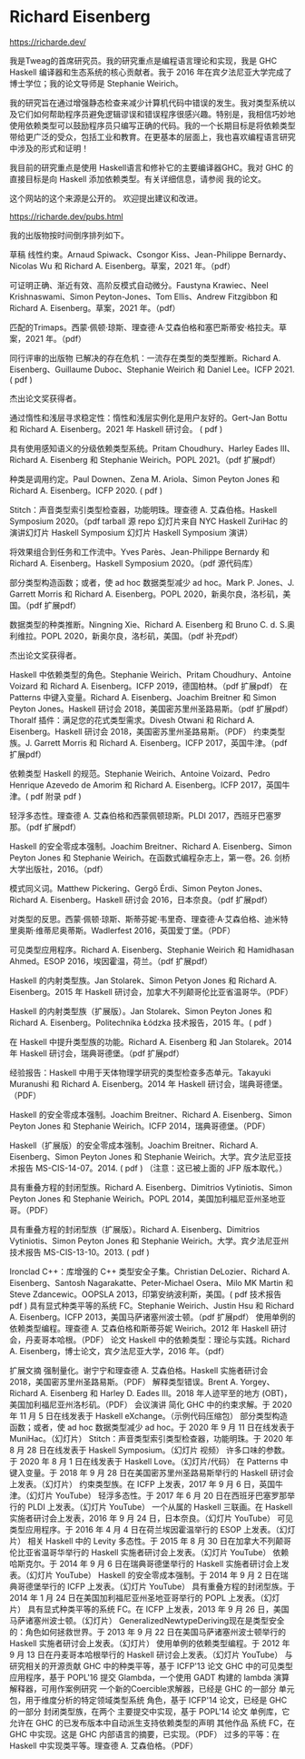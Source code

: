 # Richard Eisenberg




















https://richarde.dev/





我是Tweag的首席研究员。我的研究重点是编程语言理论和实现，我是 GHC Haskell 编译器和生态系统的核心贡献者。我于 2016 年在宾夕法尼亚大学完成了博士学位；我的论文导师是 Stephanie Weirich。

我的研究旨在通过增强静态检查来减少计算机代码中错误的发生。我对类型系统以及它们如何帮助程序员避免逻辑谬误和错误程序很感兴趣。特别是，我相信巧妙地使用依赖类型可以鼓励程序员只编写正确的代码。我的一个长期目标是将依赖类型带给更广泛的受众，包括工业和教育。在更基本的层面上，我也喜欢编程语言研究中涉及的形式和证明！

我目前的研究重点是使用 Haskell语言和修补它的主要编译器GHC。我对 GHC 的直接目标是向 Haskell 添加依赖类型。有关详细信息，请参阅 我的论文。

这个网站的这个来源是公开的。 欢迎提出建议和改进。




https://richarde.dev/pubs.html









我的出版物按时间倒序排列如下。

草稿
线性约束。Arnaud Spiwack、Csongor Kiss、Jean-Philippe Bernardy、Nicolas Wu 和 Richard A. Eisenberg。草案，2021 年。（pdf）

可证明正确、渐近有效、高阶反模式自动微分。Faustyna Krawiec、Neel Krishnaswami、Simon Peyton-Jones、Tom Ellis、Andrew Fitzgibbon 和 Richard A. Eisenberg。草案，2021 年。（pdf）

匹配的Trimaps。西蒙·佩顿·琼斯、理查德·A·艾森伯格和塞巴斯蒂安·格拉夫。草案，2021 年。（pdf）

同行评审的出版物
已解决的存在危机：一流存在类型的类型推断。Richard A. Eisenberg、Guillaume Duboc、Stephanie Weirich 和 Daniel Lee。ICFP 2021. ( pdf )

杰出论文奖获得者。

通过惰性和浅层寻求稳定性：惰性和浅层实例化是用户友好的。Gert-Jan Bottu 和 Richard A. Eisenberg。2021 年 Haskell 研讨会。 ( pdf )

具有使用感知语义的分级依赖类型系统。Pritam Choudhury、Harley Eades III、Richard A. Eisenberg 和 Stephanie Weirich。POPL 2021。（pdf 扩展pdf）

种类是调用约定。Paul Downen、Zena M. Ariola、Simon Peyton Jones 和 Richard A. Eisenberg。ICFP 2020. ( pdf )

Stitch：声音类型索引类型检查器，功能明珠。理查德 A. 艾森伯格。Haskell Symposium 2020。（pdf tarball 源 repo 幻灯片来自 NYC Haskell ZuriHac 的演讲幻灯片 Haskell Symposium 幻灯片 Haskell Symposium 演讲）

将效果组合到任务和工作流中。Yves Parès、Jean-Philippe Bernardy 和 Richard A. Eisenberg。Haskell Symposium 2020。（pdf 源代码库）

部分类型构造函数；或者，使 ad hoc 数据类型减少 ad hoc。Mark P. Jones、J. Garrett Morris 和 Richard A. Eisenberg。POPL 2020，新奥尔良，洛杉矶，美国。（pdf 扩展pdf）

数据类型的种类推断。Ningning Xie、Richard A. Eisenberg 和 Bruno C. d. S.奥利维拉。POPL 2020，新奥尔良，洛杉矶，美国。（pdf 补充pdf）

杰出论文奖获得者。

Haskell 中依赖类型的角色。Stephanie Weirich、Pritam Choudhury、Antoine Voizard 和 Richard A. Eisenberg。ICFP 2019，德国柏林。（pdf 扩展pdf）
在 Patterns 中键入变量。Richard A. Eisenberg、Joachim Breitner 和 Simon Peyton Jones。Haskell 研讨会 2018，美国密苏里州圣路易斯。（pdf 扩展pdf）
Thoralf 插件：满足您的花式类型需求。Divesh Otwani 和 Richard A. Eisenberg。Haskell 研讨会 2018，美国密苏里州圣路易斯。（PDF）
约束类型族。J. Garrett Morris 和 Richard A. Eisenberg。ICFP 2017，英国牛津。（pdf 扩展pdf）

依赖类型 Haskell 的规范。Stephanie Weirich、Antoine Voizard、Pedro Henrique Azevedo de Amorim 和 Richard A. Eisenberg。ICFP 2017，英国牛津。( pdf 附录 pdf )

轻浮多态性。理查德 A. 艾森伯格和西蒙佩顿琼斯。PLDI 2017，西班牙巴塞罗那。（pdf 扩展pdf）

Haskell 的安全零成本强制。Joachim Breitner、Richard A. Eisenberg、Simon Peyton Jones 和 Stephanie Weirich。在函数式编程杂志上，第一卷。26. 剑桥大学出版社，2016。（pdf）

模式同义词。Matthew Pickering、Gergő Érdi、Simon Peyton Jones、Richard A. Eisenberg。Haskell 研讨会 2016，日本奈良。（pdf 扩展pdf）

对类型的反思。西蒙·佩顿·琼斯、斯蒂芬妮·韦里奇、理查德·A·艾森伯格、迪米特里奥斯·维蒂尼奥蒂斯。Wadlerfest 2016，英国爱丁堡。（PDF）

可见类型应用程序。Richard A. Eisenberg、Stephanie Weirich 和 Hamidhasan Ahmed。ESOP 2016，埃因霍温，荷兰。（pdf 扩展pdf）

Haskell 的内射类型族。Jan Stolarek、Simon Petyon Jones 和 Richard A. Eisenberg。2015 年 Haskell 研讨会，加拿大不列颠哥伦比亚省温哥华。（PDF）

Haskell 的内射类型族（扩展版）。Jan Stolarek、Simon Peyton Jones 和 Richard A. Eisenberg。Politechnika Łódzka 技术报告，2015 年。( pdf )

在 Haskell 中提升类型族的功能。Richard A. Eisenberg 和 Jan Stolarek。2014 年 Haskell 研讨会，瑞典哥德堡。（pdf 扩展pdf）

经验报告：Haskell 中用于天体物理学研究的类型检查多态单元。Takayuki Muranushi 和 Richard A. Eisenberg。2014 年 Haskell 研讨会，瑞典哥德堡。（PDF）

Haskell 的安全零成本强制。Joachim Breitner、Richard A. Eisenberg、Simon Peyton Jones 和 Stephanie Weirich。ICFP 2014，瑞典哥德堡。（PDF）

Haskell（扩展版）的安全零成本强制。Joachim Breitner、Richard A. Eisenberg、Simon Peyton Jones 和 Stephanie Weirich。大学。宾夕法尼亚技术报告 MS-CIS-14-07。2014. ( pdf ) （注意：这已被上面的 JFP 版本取代。）

具有重叠方程的封闭型族。Richard A. Eisenberg、Dimitrios Vytiniotis、Simon Peyton Jones 和 Stephanie Weirich。POPL 2014，美国加利福尼亚州圣地亚哥。（PDF）

具有重叠方程的封闭型族（扩展版）。Richard A. Eisenberg、Dimitrios Vytiniotis、Simon Peyton Jones 和 Stephanie Weirich。大学。宾夕法尼亚州技术报告 MS-CIS-13-10。2013. ( pdf )

Ironclad C++：库增强的 C++ 类型安全子集。Christian DeLozier、Richard A. Eisenberg、Santosh Nagarakatte、Peter-Michael Osera、Milo MK Martin 和 Steve Zdancewic。OOPSLA 2013，印第安纳波利斯，美国。( pdf 技术报告 pdf )
具有显式种类平等的系统 FC。Stephanie Weirich、Justin Hsu 和 Richard A. Eisenberg。ICFP 2013，美国马萨诸塞州波士顿。（pdf 扩展pdf）
使用单例的依赖类型编程。理查德 A. 艾森伯格和斯蒂芬妮 Weirich。2012 年 Haskell 研讨会，丹麦哥本哈根。（PDF）
论文
Haskell 中的依赖类型：理论与实践。Richard A. Eisenberg，博士论文，宾夕法尼亚大学，2016 年。（pdf）

扩展文摘
强制量化。谢宁宁和理查德 A. 艾森伯格。Haskell 实施者研讨会 2018，美国密苏里州圣路易斯。（PDF）
解释类型错误。Brent A. Yorgey、Richard A. Eisenberg 和 Harley D. Eades III。2018 年人迹罕至的地方 (OBT)，美国加利福尼亚州洛杉矶。（PDF）
会议演讲
简化 GHC 中的约束求解。于 2020 年 11 月 5 日在线发表于 Haskell eXchange。（示例代码压缩包）
部分类型构造函数；或者，使 ad hoc 数据类型减少 ad hoc。于 2020 年 9 月 11 日在线发表于 MuniHac。（幻灯片）
Stitch：声音类型索引类型检查器，功能明珠。于 2020 年 8 月 28 日在线发表于 Haskell Symposium。（幻灯片 视频）
许多口味的参数。于 2020 年 8 月 1 日在线发表于 Haskell Love。（幻灯片/代码）
在 Patterns 中键入变量。于 2018 年 9 月 28 日在美国密苏里州圣路易斯举行的 Haskell 研讨会上发表。（幻灯片）
约束类型族。在 ICFP 上发表，2017 年 9 月 6 日，英国牛津。（幻灯片 YouTube）
轻浮多态性。于 2017 年 6 月 20 日在西班牙巴塞罗那举行的 PLDI 上发表。（幻灯片 YouTube）
一个从属的 Haskell 三联画。在 Haskell 实施者研讨会上发表，2016 年 9 月 24 日，日本奈良。（幻灯片 YouTube）
可见类型应用程序。于 2016 年 4 月 4 日在荷兰埃因霍温举行的 ESOP 上发表。（幻灯片）
相关 Haskell 中的 Levity 多态性。于 2015 年 8 月 30 日在加拿大不列颠哥伦比亚省温哥华举行的 Haskell 实施者研讨会上发表。（幻灯片 YouTube）
依赖哈斯克尔。于 2014 年 9 月 6 日在瑞典哥德堡举行的 Haskell 实施者研讨会上发表。（幻灯片 YouTube）
Haskell 的安全零成本强制。于 2014 年 9 月 2 日在瑞典哥德堡举行的 ICFP 上发表。（幻灯片 YouTube）
具有重叠方程的封闭型族。于 2014 年 1 月 24 日在美国加利福尼亚州圣地亚哥举行的 POPL 上发表。（幻灯片）
具有显式种类平等的系统 FC。在 ICFP 上发表，2013 年 9 月 26 日，美国马萨诸塞州波士顿。（幻灯片）
GeneralizedNewtypeDeriving现在是类型安全的：角色如何拯救世界。于 2013 年 9 月 22 日在美国马萨诸塞州波士顿举行的 Haskell 实施者研讨会上发表。（幻灯片）
使用单例的依赖类型编程。于 2012 年 9 月 13 日在丹麦哥本哈根举行的 Haskell 研讨会上发表。（幻灯片 YouTube）
与研究相关的开源贡献
GHC 中的种类平等，基于 ICFP'13 论文
GHC 中的可见类型应用程序，基于 POPL'16 提交
Glambda，一个使用 GADT 构建的 lambda 演算解释器，可用作案例研究
一个新的Coercible求解器，已经是 GHC 的一部分
单元包，用于维度分析的特定领域类型系统
角色，基于 ICFP'14 论文，已经是 GHC 的一部分
封闭类型族，在两个 主要提交中实现，基于 POPL'14 论文
单例库，它允许在 GHC 的已发布版本中自动派生支持依赖类型的声明
其他作品
系统 FC，在 GHC 中实现。这是 GHC 内部语言的摘要，已实现。（PDF）
过多的平等：在 Haskell 中实现类平等。理查德 A. 艾森伯格。（PDF）
















































